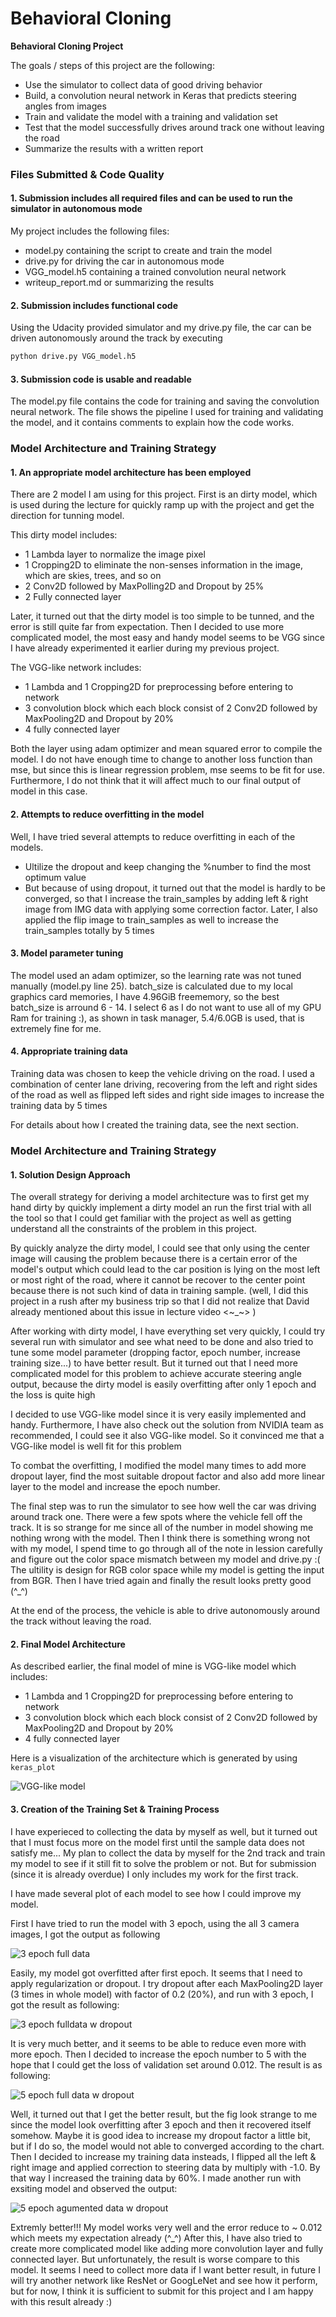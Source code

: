 
# **Behavioral Cloning**


**Behavioral Cloning Project**

The goals / steps of this project are the following:
* Use the simulator to collect data of good driving behavior
* Build, a convolution neural network in Keras that predicts steering angles from images
* Train and validate the model with a training and validation set
* Test that the model successfully drives around track one without leaving the road
* Summarize the results with a written report


[//]: # (Image References)
[image1]: ./write_up_image/VGG1_3epoch_wo_dropout.png "3 epoch without drop out"
[image2]: ./write_up_image/VGG1_3epoch_dropout.png "3 epoch with drop out"
[image3]: ./write_up_image/VGG2_5epoch_dropout.png "5 epoch with drop out"
[image4]: ./write_up_image/VGG2_5epoch_w_flipped_dropout.png "5 epoch with dropout - more data"
[image5]: ./write_up_image/VGG2_3epoch_w_flipped_dropout20.png "3 epoch with less dropout - more data"
[image6]: ./write_up_image/VGG_model.png "model architecture"



### Files Submitted & Code Quality

#### 1. Submission includes all required files and can be used to run the simulator in autonomous mode

My project includes the following files:
* model.py containing the script to create and train the model
* drive.py for driving the car in autonomous mode
* VGG_model.h5 containing a trained convolution neural network
* writeup_report.md or summarizing the results

#### 2. Submission includes functional code
Using the Udacity provided simulator and my drive.py file, the car can be driven autonomously around the track by executing
```sh
python drive.py VGG_model.h5
```

#### 3. Submission code is usable and readable

The model.py file contains the code for training and saving the convolution neural network. The file shows the pipeline I used for training and validating the model, and it contains comments to explain how the code works.

### Model Architecture and Training Strategy

#### 1. An appropriate model architecture has been employed

There are 2 model I am using for this project. First is an dirty model, which is used during the lecture for quickly ramp up with the project and get the direction for tunning model.

This dirty model includes:
- 1 Lambda layer to normalize the image pixel
- 1 Cropping2D to eliminate the non-senses information in the image, which are skies, trees, and so on
- 2 Conv2D followed by MaxPolling2D and Dropout by 25%
- 2 Fully connected layer

Later, it turned out that the dirty model is too simple to be tunned, and the error is still quite far from expectation. Then I decided to use more complicated model, the most easy and handy model seems to be VGG since I have already experimented it earlier during my previous project.

The VGG-like network includes:
- 1 Lambda and 1 Cropping2D for preprocessing before entering to network
- 3 convolution block which each block consist of 2 Conv2D followed by MaxPooling2D and Dropout by 20%
- 4 fully connected layer

Both the layer using adam optimizer and mean squared error to compile the model. I do not have enough time to change to another loss function than mse, but since this is linear regression problem, mse seems to be fit for use. Furthermore, I do not think that it will affect much to our final output of model in this case.

#### 2. Attempts to reduce overfitting in the model

Well, I have tried several attempts to reduce overfitting in each of the models.
- Ultilize the dropout and keep changing the %number to find the most optimum value
- But because of using dropout, it turned out that the model is hardly to be converged, so that I increase the train_samples by adding left & right image from IMG data with applying some correction factor. Later, I also applied the flip image to train_samples as well to increase the train_samples totally by 5 times
#### 3. Model parameter tuning

The model used an adam optimizer, so the learning rate was not tuned manually (model.py line 25). batch_size is calculated due to my local graphics card memories, I have 4.96GiB freememory, so the best batch_size is arround 6 - 14. I select 6 as I do not want to use all of my GPU Ram for training :), as shown in task manager, 5.4/6.0GB is used, that is extremely fine for me.

#### 4. Appropriate training data

Training data was chosen to keep the vehicle driving on the road. I used a combination of center lane driving, recovering from the left and right sides of the road as well as flipped left sides and right side images to increase the training data by 5 times

For details about how I created the training data, see the next section.

### Model Architecture and Training Strategy

#### 1. Solution Design Approach

The overall strategy for deriving a model architecture was to first get my hand dirty by quickly implement a dirty model an run the first trial with all the tool so that I could get familiar with the project as well as getting understand all the constraints of the problem in this project.

By quickly analyze the dirty model, I could see that only using the center image will causing the problem because there is a certain error of the model's output which could lead to the car position is lying on the most left or most right of the road, where it cannot be recover to the center point because there is not such kind of data in training sample. (well, I did this project in a rush after my business trip so that I did not realize that David already mentioned about this issue in lecture video <~_~> )

After working with dirty model, I have everything set very quickly, I could try several run with simulator and see what need to be done and also tried to tune some model parameter (dropping factor, epoch number, increase training size...) to have better result. But it turned out that I need more complicated model for this problem to achieve accurate steering angle output, because the dirty model is easily overfitting after only 1 epoch and the loss is quite high

I decided to use VGG-like model since it is very easily implemented and handy. Furthermore, I have also check out the solution from NVIDIA team as recommended, I could see it also VGG-like model. So it convinced me that a VGG-like model is well fit for this problem

To combat the overfitting, I modified the model many times to add more dropout layer, find the most suitable dropout factor and also add more linear layer to the model and increase the epoch number.

The final step was to run the simulator to see how well the car was driving around track one. There were a few spots where the vehicle fell off the track. It is so strange for me since all of the number in model showing me nothing wrong with the model. Then I think there is something wrong not with my model, I spend time to go through all of the note in lession carefully and figure out the color space mismatch between my model and drive.py :( The ultility is design for RGB color space while my model is getting the input from BGR. Then I have tried again and finally the result looks pretty good (^_^)

At the end of the process, the vehicle is able to drive autonomously around the track without leaving the road.

#### 2. Final Model Architecture

As described earlier, the final model of mine is VGG-like model which includes:
- 1 Lambda and 1 Cropping2D for preprocessing before entering to network
- 3 convolution block which each block consist of 2 Conv2D followed by MaxPooling2D and Dropout by 20%
- 4 fully connected layer

Here is a visualization of the architecture which is generated by using ```keras_plot```

![VGG-like model][image6]

#### 3. Creation of the Training Set & Training Process

I have experieced to collecting the data by myself as well, but it turned out that I must focus more on the model first until the sample data does not satisfy me... My plan to collect the data by myself for the 2nd track and train my model to see if it still fit to solve the problem or not. But for submission (since it is already overdue) I only includes my work for the first track.

I have made several plot of each model to see how I could improve my model.

First I have tried to run the model with 3 epoch, using the all 3 camera images, I got the output as following

![3 epoch full data][image1]

Easily, my model got overfitted after first epoch. It seems that I need to apply regularization or dropout. I try dropout after each MaxPooling2D layer (3 times in whole model) with factor of 0.2 (20%), and run with 3 epoch, I got the result as following:

![3 epoch fulldata w dropout][image2]

It is very much better, and it seems to be able to reduce even more with more epoch. Then I decided to increase the epoch number to 5 with the hope that I could get the loss of validation set around 0.012. The result is as following:

![5 epoch full data w dropout][image3]

Well, it turned out that I get the better result, but the fig look strange to me since the model look overfitting after 3 epoch and then it recovered itself somehow. Maybe it is good idea to increase my dropout factor a little bit, but if I do so, the model would not able to converged according to the chart. Then I decided to increase my training data insteads, I flipped all the left & right image and applied correction to steering data by multiply with -1.0. By that way I increased the training data by 60%. I made another run with exsiting model and observed the output:

![5 epoch agumented data w dropout][image4]

Extremly better!!! My model works very well and the error reduce to ~ 0.012 which meets my expectation already (^_^) After this, I have also tried to create more complicated model like adding more convolution layer and fully connected layer. But unfortunately, the result is worse compare to this model. It seems I need to collect more data if I want better result, in future I will try another network like ResNet or GoogLeNet and see how it perform, but for now, I think it is sufficient to submit for this project and I am happy with this result already :)
